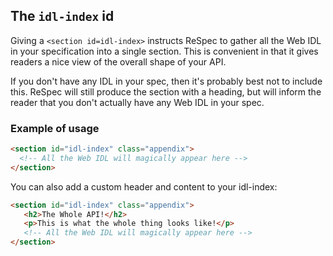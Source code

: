 ## The `idl-index` id
Giving a `<section id=idl-index>` instructs ReSpec to gather all the Web IDL in your specification into a single section. This is convenient in that it gives readers a nice view of the overall shape of your API.

If you don't have any IDL in your spec, then it's probably best not to include this. ReSpec will still produce the section with a heading, but will inform the reader that you don't actually have any Web IDL in your spec. 

### Example of usage

```HTML
<section id="idl-index" class="appendix">
  <!-- All the Web IDL will magically appear here --> 
</section>
```

You can also add a custom header and content to your idl-index:

```HTML
<section id="idl-index" class="appendix">
   <h2>The Whole API!</h2>
   <p>This is what the whole thing looks like!</p>
   <!-- All the Web IDL will magically appear here --> 
</section>
```
